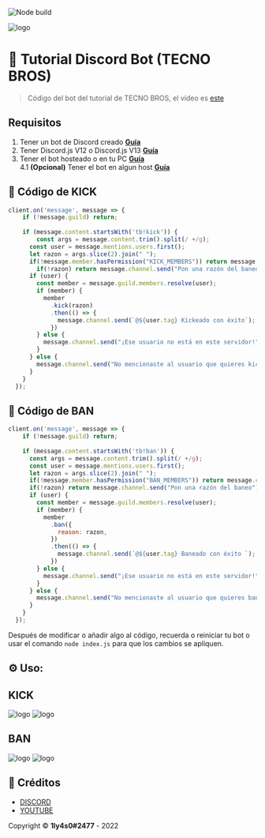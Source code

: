 ![Node build](https://github.com/eritislami/evobot/actions/workflows/node.yml/badge.svg)

![logo](https://cdn.discordapp.com/attachments/933698201486237716/947555143795228682/Diseno_sin_titulo_22.png)

# 🤖 Tutorial Discord Bot (TECNO BROS)
> Código del bot del tutorial de TECNO BROS, el vídeo es [este](https://youtu.be/aqMezdz6PlI)
## Requisitos

1. Tener un bot de Discord creado **[Guía](A)**
2. Tener Discord.js V12 o Discord.js V13 **[Guía](A)**
3. Tener el bot hosteado o en tu PC **[Guía](A)**  
4.1 **(Opcional)** Tener el bot en algun host **[Guía](A)**

## 🚀 Código de KICK

```js
client.on('message', message => {
    if (!message.guild) return;
  
    if (message.content.startsWith('tb!kick')) {
        const args = message.content.trim().split(/ +/g);
      const user = message.mentions.users.first();
      let razon = args.slice(2).join(" ");
      if(!message.member.hasPermission("KICK_MEMBERS")) return message.channel.send("No tienes permisos para kickear a usuarios");
        if(!razon) return message.channel.send("Pon una razón del baneo");
      if (user) {
        const member = message.guild.members.resolve(user);
        if (member) {
          member
            .kick(razon)
            .then(() => {
              message.channel.send(`@${user.tag} Kickeado con éxito`);
            })
        } else {
          message.channel.send("¡Ese usuario no está en este servidor!");
        }
      } else {
        message.channel.send("No mencionaste al usuario que quieres kickear");
      }
    }
  });
```
## 🚀 Código de BAN

```js
client.on('message', message => {
    if (!message.guild) return;
  
    if (message.content.startsWith('tb!ban')) {
      const args = message.content.trim().split(/ +/g);
      const user = message.mentions.users.first();
      let razon = args.slice(2).join(" ");
      if(!message.member.hasPermission("BAN_MEMBERS")) return message.channel.send("No tienes permisos para banear a usuarios");
      if(!razon) return message.channel.send("Pon una razón del baneo");
      if (user) {
        const member = message.guild.members.resolve(user);
        if (member) {
          member
            .ban({
              reason: razon,
            })
            .then(() => {
              message.channel.send(`@${user.tag} Baneado con éxito `);
            })
        } else {
          message.channel.send("¡Ese usuario no está en este servidor!");
        }
      } else {
        message.channel.send("No mencionaste al usuario que quieres banear");
      }
    }
  });
```
Después de modificar o añadir algo al código, recuerda o reiniciar tu bot o usar el comando `node index.js` para que los cambios se apliquen.

## ⚙️ Uso:

## KICK
![logo](https://cdn.discordapp.com/attachments/933698201486237716/947560035570053200/unknown.png)
![logo](https://cdn.discordapp.com/attachments/933698201486237716/947560638769659915/unknown.png)




## BAN
![logo](https://cdn.discordapp.com/attachments/933698201486237716/947561623982329936/unknown.png)
![logo](https://cdn.discordapp.com/attachments/933698201486237716/947561743876493422/unknown.png)

## 📝 Créditos
* [DISCORD](https://discord.gg/PsgT32y8nn)
* [YOUTUBE](https://youtube.com/tecnobros)

Copyright © **1ly4s0#2477** - 2022
